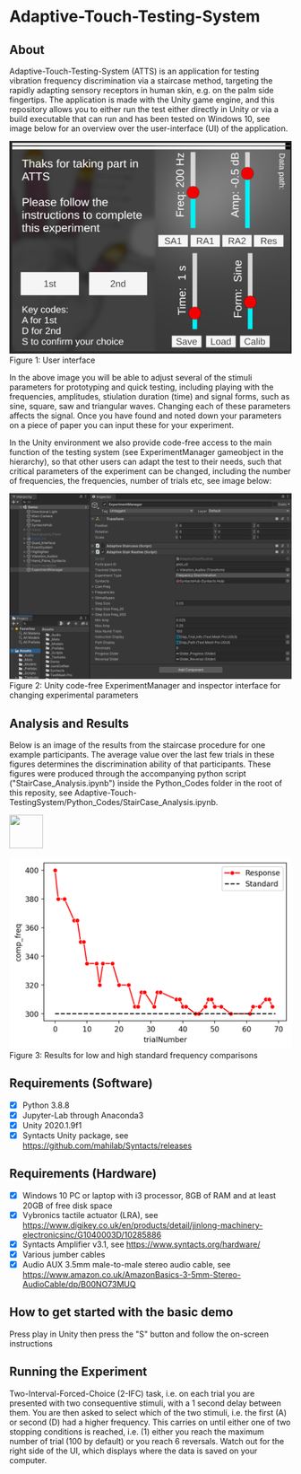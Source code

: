 # Adaptive-Touch-Testing-System

## About

Adaptive-Touch-Testing-System (ATTS) is an application for testing vibration frequency
discrimination via a staircase method, targeting the rapidly adapting sensory receptors
in human skin, e.g. on the palm side fingertips.
The application is made with the Unity game engine, and this repository allows you to
either run the test either directly in Unity or via a build executable that can run and has
been tested on Windows 10, see image below for an overview over the user-interface
(UI) of the application.

![alt text](https://github.com/DiarKarim/Adaptive-Touch-Testing-System/blob/windows-version/Figures%20and%20Images/ATTS%20UI.png?raw=true)
Figure 1: User interface 

In the above image you will be able to adjust several of the stimuli parameters for
prototyping and quick testing, including playing with the frequencies, amplitudes,
stiulation duration (time) and signal forms, such as sine, square, saw and triangular
waves. Changing each of these parameters affects the signal. Once you have found and
noted down your parameters on a piece of paper you can input these for your
experiment.

In the Unity environment we also provide code-free access to the main function of the
testing system (see ExperimentManager gameobject in the hierarchy), so that other
users can adapt the test to their needs, such that critical parameters of the experiment
can be changed, including the number of frequencies, the frequencies, number of trials
etc, see image below:

![alt text](https://github.com/DiarKarim/Adaptive-Touch-Testing-System/blob/windows-version/Figures%20and%20Images/ExperimentManager.png?raw=true)
Figure 2: Unity code-free ExperimentManager and inspector interface for changing experimental parameters 

## Analysis and Results

Below is an image of the results from the staircase procedure for one example
participants. The average value over the last few trials in these figures determines the
discrimination ability of that participants. These figures were produced through the
accompanying python script ("StairCase_Analysis.ipynb") inside the Python_Codes
folder in the root of this reposity, see Adaptive-Touch-TestingSystem/Python_Codes/StairCase_Analysis.ipynb.

<img src="[http://url/image.png](https://github.com/DiarKarim/Adaptive-Touch-Testing-System/blob/windows-version/Figures%20and%20Images/Freq_30Hz_728.png)" height="60" width="60" >

![alt text](https://github.com/DiarKarim/Adaptive-Touch-Testing-System/blob/windows-version/Figures%20and%20Images/Freq_300Hz_613.png?raw=true)
Figure 3: Results for low and high standard frequency comparisons 

## Requirements (Software)
- [x] Python 3.8.8
- [x] Jupyter-Lab through Anaconda3
- [x] Unity 2020.1.9f1
- [x] Syntacts Unity package, see https://github.com/mahilab/Syntacts/releases

## Requirements (Hardware)
- [x] Windows 10 PC or laptop with i3 processor, 8GB of RAM and at least 20GB of free disk space
- [x] Vybronics tactile actuator (LRA), see https://www.digikey.co.uk/en/products/detail/jinlong-machinery-electronicsinc/G1040003D/10285886
- [x] Syntacts Amplifier v3.1, see https://www.syntacts.org/hardware/
- [x] Various jumber cables
- [x] Audio AUX 3.5mm male-to-male stereo audio cable, see https://www.amazon.co.uk/AmazonBasics-3-5mm-Stereo-AudioCable/dp/B00NO73MUQ

## How to get started with the basic demo

Press play in Unity then press the "S" button and follow the on-screen instructions

## Running the Experiment

Two-Interval-Forced-Choice (2-IFC) task, i.e. on each trial you are presented with two
consequentive stimuli, with a 1 second delay between them. You are then asked to
select which of the two stimuli, i.e. the first (A) or second (D) had a higher frequency.
This carries on until either one of two stopping conditions is reached, i.e. (1) either you
reach the maximum number of trial (100 by default) or you reach 6 reversals.
Watch out for the right side of the UI, which displays where the data is saved on your
computer.




